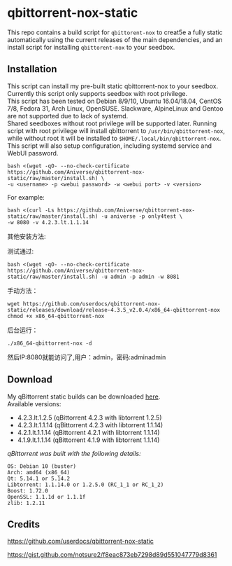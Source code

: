 # qbittorrent-nox-static

This repo contains a build script for `qbittorent-nox` to creat5e a fully static automatically using the current releases of the main dependencies, and an install script for installing `qbittorent-nox` to your seedbox.

## Installation

This script can install my pre-built static qbittorrent-nox to your seedbox. Currently this script only supports seedbox with root privilege.  
This script has been tested on Debian 8/9/10, Ubuntu 16.04/18.04, CentOS 7/8, Fedora 31, Arch Linux, OpenSUSE. Slackware, AlpineLinux and Gentoo are not supported due to lack of systemd.  
Shared seedboxes without root privilege will be supported later. Running script with root privilege will install qbittorrent to `/usr/bin/qbittorrent-nox`, while without root it will be installed to `$HOME/.local/bin/qbittorrent-nox`.  
This script will also setup configuration, including systemd service and WebUI password.  

```shell
bash <(wget -qO- --no-check-certificate https://github.com/Aniverse/qbittorrent-nox-static/raw/master/install.sh) \
-u <username> -p <webui password> -w <webui port> -v <version>
```
For example: 
```shell
bash <(curl -Ls https://github.com/Aniverse/qbittorrent-nox-static/raw/master/install.sh) -u aniverse -p only4test \
-w 8080 -v 4.2.3.lt.1.1.14
```  
其他安装方法:  

测试通过:  
~~~
bash <(wget -qO- --no-check-certificate https://github.com/Aniverse/qbittorrent-nox-static/raw/master/install.sh) -u admin -p admin -w 8081
~~~
手动方法：  
~~~
wget https://github.com/userdocs/qbittorrent-nox-static/releases/download/release-4.3.5_v2.0.4/x86_64-qbittorrent-nox
chmod +x x86_64-qbittorrent-nox
~~~
后台运行：  
~~~
./x86_64-qbittorrent-nox -d
~~~
然后IP:8080就能访问了,用户：admin，密码:adminadmin  

## Download

My qBittorrent static builds can be downloaded [here](https://sourceforge.net/projects/inexistence/files/qbittorrent/).  
Available versions:  
- 4.2.3.lt.1.2.5  (qBittorrent 4.2.3 with libtorrent 1.2.5)
- 4.2.3.lt.1.1.14 (qBittorrent 4.2.3 with libtorrent 1.1.14)
- 4.2.1.lt.1.1.14 (qBittorrent 4.2.1 with libtorrent 1.1.14)
- 4.1.9.lt.1.1.14 (qBittorrent 4.1.9 with libtorrent 1.1.14)

*qBittorrent was built with the following details:*

```
OS: Debian 10 (buster)
Arch: amd64 (x86_64)
Qt: 5.14.1 or 5.14.2
Libtorrent: 1.1.14.0 or 1.2.5.0 (RC_1_1 or RC_1_2)
Boost: 1.72.0
OpenSSL: 1.1.1d or 1.1.1f
zlib: 1.2.11
```

## Credits

https://github.com/userdocs/qbittorrent-nox-static

https://gist.github.com/notsure2/f8eac873eb7298d89d551047779d8361
